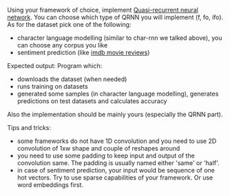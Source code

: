 Using your framework of choice, implement [Quasi-recurrent neural network](https://arxiv.org/pdf/1611.01576.pdf).
You can choose which type of QRNN you will implement (f, fo, ifo). As for the dataset pick one of the following:

* character language modelling (similar to char-rnn we talked above), you can choose any corpus you like
* sentiment prediction (like [imdb movie reviews](http://ai.stanford.edu/~amaas/data/sentiment/))

Expected output: Program which:

* downloads the dataset (when needed)
* runs training on datasets
* generated some samples (in character language modelling), generates predictions on test datasets and calculates accuracy

Also the implementation should be mainly yours (especially the QRNN part).

Tips and tricks:

* some frameworks do not have 1D convolution and you need to use 2D convolution of 1xw shape and couple of reshapes around
* you need to use some padding to keep input and output of the convolution same. The padding is usually named either 'same' or 'half'.
* in case of sentiment prediction, your input would be sequence of one hot vectors. Try to use sparse capabilities of your framework. Or use word embeddings first.
